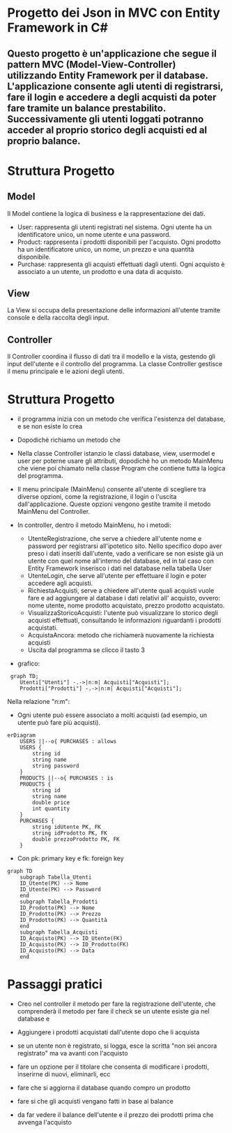 # Progetto dei Json in MVC con Entity Framework in C# 

## Questo progetto è un'applicazione che segue il pattern MVC (Model-View-Controller) utilizzando Entity Framework per il database. L'applicazione consente agli utenti di registrarsi, fare il login e accedere a degli acquisti da poter fare tramite un balance prestabilito. Successivamente gli utenti loggati potranno acceder al proprio storico degli acquisti ed al proprio balance.

# Struttura Progetto

## Model

Il Model contiene la logica di business e la rappresentazione dei dati.

- User: rappresenta gli utenti registrati nel sistema. Ogni utente ha un identificatore unico, un nome utente e una password.
- Product: rappresenta i prodotti disponibili per l'acquisto. Ogni prodotto ha un identificatore unico, un nome, un prezzo e una quantità disponibile.
- Purchase: rappresenta gli acquisti effettuati dagli utenti. Ogni acquisto è associato a un utente, un prodotto e una data di acquisto.

## View

La View si occupa della presentazione delle informazioni all'utente tramite console e della raccolta degli input.

## Controller

Il Controller coordina il flusso di dati tra il modello e la vista, gestendo gli input dell'utente e il controllo del programma. La classe Controller gestisce il menu principale e le azioni degli utenti.


# Struttura Progetto

- il programma inizia con un metodo che verifica l'esistenza del database, e se non esiste lo crea
- Dopodichè richiamo un metodo che 
- Nella classe Controller istanzio le classi database, view, usermodel e user per poterne usare gli attributi, dopodichè ho un metodo MainMenu che viene poi chiamato nella classe Program che contiene tutta la logica del programma.
- Il menu principale (MainMenu) consente all'utente di scegliere tra diverse opzioni, come la registrazione, il login o l'uscita dall'applicazione. Queste opzioni vengono gestite tramite il metodo MainMenu del Controller.
- In controller, dentro il metodo MainMenu, ho i metodi:
   - UtenteRegistrazione, che serve a chiedere all'utente nome e password per registrarsi all'ipotetico sito.
   Nello specifico dopo aver preso i dati inseriti dall'utente, vado a verificare se non esiste già un utente con quel nome all'interno del database, ed in tal caso con Entity Framework inserisco i dati nel database nella tabella User
   - UtenteLogin, che serve all'utente per effettuare il login e poter accedere agli acquisti.
   - RichiestaAcquisti, serve a chiedere all'utente quali acquisti vuole fare e ad aggiungere al database i dati relativi all' acquisto, ovvero: nome utente, nome prodotto acquistato, prezzo prodotto acquistato.
   - VisualizzaStoricoAcquisti: l'utente può visualizzare lo storico degli acquisti effettuati, consultando le informazioni riguardanti i prodotti acquistati.
   - AcquistaAncora: metodo che richiamerà nuovamente la richiesta acquisti
   - Uscita dal programma se clicco il tasto 3 


 - grafico:



``` mermaid
 graph TD;
    Utenti["Utenti"] -.->|n:m| Acquisti["Acquisti"];
    Prodotti["Prodotti"] -.->|n:m| Acquisti["Acquisti"];
```

Nella relazione "n:m":

- Ogni utente può essere associato a molti acquisti (ad esempio, un utente può fare più acquisti).


``` mermaid
erDiagram
    USERS ||--o{ PURCHASES : allows
    USERS {
        string id
        string name
        string password
    }
    PRODUCTS ||--o{ PURCHASES : is
    PRODUCTS {
        string id
        string name
        double price
        int quantity
    }
    PURCHASES {
        string idUtente PK, FK
        string idProdotto PK, FK
        double prezzoProdotto PK, FK
    }
``` 

- Con pk: primary key e fk: foreign key

```mermaid
graph TD
    subgraph Tabella_Utenti
    ID_Utente(PK) --> Nome
    ID_Utente(PK) --> Password
    end
    subgraph Tabella_Prodotti
    ID_Prodotto(PK) --> Nome
    ID_Prodotto(PK) --> Prezzo
    ID_Prodotto(PK) --> Quantità
    end
    subgraph Tabella_Acquisti
    ID_Acquisto(PK) --> ID_Utente(FK)
    ID_Acquisto(PK) --> ID_Prodotto(FK)
    ID_Acquisto(PK) --> Data
    end
```




# Passaggi pratici

- Creo nel controller il metodo per fare la registrazione dell'utente, che comprenderà il metodo per fare il check se un utente esiste gia nel database e 

- Aggiungere i prodotti acquistati dall'utente dopo che li acquista 

- se un utente non è registrato, si logga, esce la scritta "non sei ancora registrato" ma va avanti con l'acquisto

- fare un opzione per il titolare che consenta di modificare i prodotti, inserirne di nuovi, eliminarli, ecc

- fare che si aggiorna il database quando compro un prodotto

- fare si che gli acquisti vengano fatti in base al balance

- da far vedere il balance dell'utente e il prezzo dei prodotti prima che avvenga l'acquisto